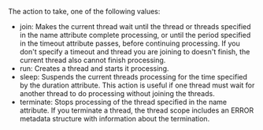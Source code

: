 The action to take, one of the following values:
- join: Makes the current thread wait until the thread or threads specified in the name attribute complete processing,
or until the period specified in the timeout attribute passes, before continuing processing.
If you don't specify a timeout and thread you are joining to doesn't finish, the current thread also cannot finish processing.
- run: Creates a thread and starts it processing.
- sleep: Suspends the current threads processing for the time specified by the duration attribute.
This action is useful if one thread must wait for another thread to do processing without joining the threads.
- terminate: Stops processing of the thread specified in the name attribute.
If you terminate a thread, the thread scope includes an ERROR metadata structure with information about the termination.